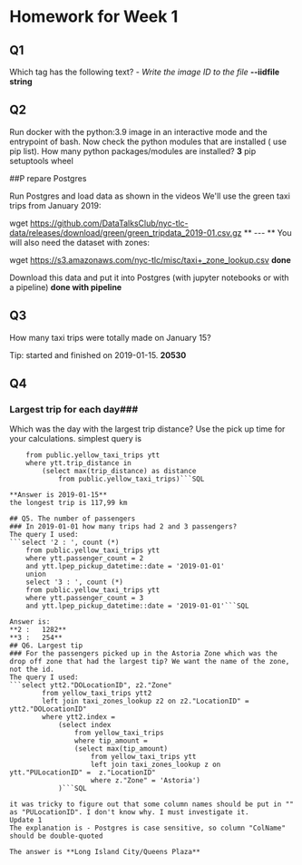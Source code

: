 # Homework for Week 1

## Q1
Which tag has the following text? *- Write the image ID to the file*
**--iidfile string**

## Q2
Run docker with the python:3.9 image in an interactive mode and the entrypoint of bash. Now check the python modules that are installed ( use pip list). How many python packages/modules are installed?
**3**
pip
setuptools
wheel


##P repare Postgres

Run Postgres and load data as shown in the videos We'll use the green taxi trips from January 2019:

 wget https://github.com/DataTalksClub/nyc-tlc-data/releases/download/green/green_tripdata_2019-01.csv.gz
** --- **
You will also need the dataset with zones:

 wget https://s3.amazonaws.com/nyc-tlc/misc/taxi+_zone_lookup.csv
**done**

Download this data and put it into Postgres (with jupyter notebooks or with a pipeline)
**done with pipeline**

## Q3
How many taxi trips were totally made on January 15?

Tip: started and finished on 2019-01-15.
**20530**

## Q4
### Largest trip for each day###
Which was the day with the largest trip distance? Use the pick up time for your calculations.
simplest query is
```select ytt.lpep_pickup_datetime::date 
    from public.yellow_taxi_trips ytt
    where ytt.trip_distance in 
	    (select max(trip_distance) as distance
		    from public.yellow_taxi_trips)```SQL

**Answer is 2019-01-15**
the longest trip is 117,99 km

## Q5. The number of passengers 
### In 2019-01-01 how many trips had 2 and 3 passengers?
The query I used:
```select '2 : ', count (*) 
    from public.yellow_taxi_trips ytt
    where ytt.passenger_count = 2 
    and ytt.lpep_pickup_datetime::date = '2019-01-01'
    union
    select '3 : ', count (*) 
    from public.yellow_taxi_trips ytt
    where ytt.passenger_count = 3 
    and ytt.lpep_pickup_datetime::date = '2019-01-01'```SQL
	 
Answer is:
**2 : 	1282**
**3 : 	254**	 
## Q6. Largest tip
### For the passengers picked up in the Astoria Zone which was the drop off zone that had the largest tip? We want the name of the zone, not the id.
The query I used:
```select ytt2."DOLocationID", z2."Zone"
        from yellow_taxi_trips ytt2 
        left join taxi_zones_lookup z2 on z2."LocationID" = ytt2."DOLocationID"
        where ytt2.index =
            (select index
                from yellow_taxi_trips
                where tip_amount =
                (select max(tip_amount)
                    from yellow_taxi_trips ytt
                    left join taxi_zones_lookup z on ytt."PULocationID" =  z."LocationID"
                    where z."Zone" = 'Astoria')
            )```SQL

it was tricky to figure out that some column names should be put in "" as "PULocationID". I don't know why. I must investigate it.
Update 1
The explanation is - Postgres is case sensitive, so column "ColName" should be double-quoted

The answer is **Long Island City/Queens Plaza**